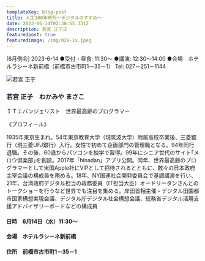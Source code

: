 ```yaml
---
templateKey: blog-post
title: 人生100年時代～デジタルのすすめ～
date: 2023-06-14T02:30:55.331Z
description: 若宮 正子氏
featuredpost: true
featuredimage: /img/029-1x.jpeg
---
```

\[6月例会] 2023-6-14
●受付・昼食: 11:30〜
●講演: 12:30〜14:00
●会場　ホテルラシーネ新前橋（前橋市古市町1－35－1）
Tel: 027－251－1144

![若宮 正子](/img/029-1x.jpeg "若宮 正子　わかみや まさこ")

### 若宮 正子　わかみや まさこ

ＩＴエバンジェリスト　世界最高齢のプログラマー

《プロフィール》

1935年東京生まれ。54年東京教育大学（現筑波大学）附属高校卒業後、三菱銀行（現三菱UFJ銀行）入行。女性で初めて企画部門の管理職となる。94年同行退職。その後、60歳からパソコンを独学で習得。99年にシニア世代のサイト｢メロウ倶楽部｣を創設。2017年「hinadan」アプリ公開。同年、世界最高齢のプログラマーとして米国Apple社にVIPとして招待されるとともに、数々の日本政府主宰会議の構成員を務める。18年、NY国連社会開発委員会で基調講演を行い、21年、台湾政府デジタル担当の政務委員（IT担当大臣）オードリータンさんとのトークショーを行うなど世界でも注目を集める。岸田首相主催・デジタル田園都市国家構想実現会議、デジタル庁デジタル社会構想会議、総務省デジタル活用支援アドバイザリーボードなどの構成員

#### 日時　6月14日（水）11:30〜

#### 会場　ホテルラシーネ新前橋

#### 住所　前橋市古市町1－35－1